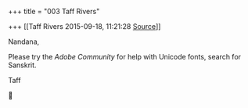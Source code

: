 +++
title = "003 Taff Rivers"

+++
[[Taff Rivers	2015-09-18, 11:21:28 [Source](https://groups.google.com/g/samskrita/c/hWlx5Lp2Gkc)]]



  
Nandana,  
  
Please try the *Adobe Community* for help with Unicode fonts, search for Sanskrit.  
  
Taff



